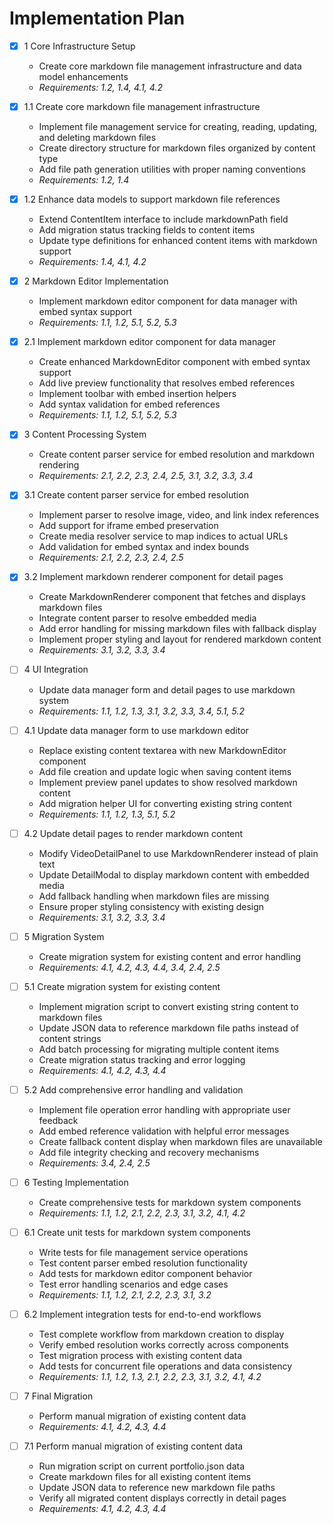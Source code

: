 # Implementation Plan

- [x] 1 Core Infrastructure Setup
  - Create core markdown file management infrastructure and data model enhancements
  - _Requirements: 1.2, 1.4, 4.1, 4.2_

- [x] 1.1 Create core markdown file management infrastructure
  - Implement file management service for creating, reading, updating, and deleting markdown files
  - Create directory structure for markdown files organized by content type
  - Add file path generation utilities with proper naming conventions
  - _Requirements: 1.2, 1.4_

- [x] 1.2 Enhance data models to support markdown file references
  - Extend ContentItem interface to include markdownPath field
  - Add migration status tracking fields to content items
  - Update type definitions for enhanced content items with markdown support
  - _Requirements: 1.4, 4.1, 4.2_

- [x] 2 Markdown Editor Implementation
  - Implement markdown editor component for data manager with embed syntax support
  - _Requirements: 1.1, 1.2, 5.1, 5.2, 5.3_

- [x] 2.1 Implement markdown editor component for data manager
  - Create enhanced MarkdownEditor component with embed syntax support
  - Add live preview functionality that resolves embed references
  - Implement toolbar with embed insertion helpers
  - Add syntax validation for embed references
  - _Requirements: 1.1, 1.2, 5.1, 5.2, 5.3_

- [x] 3 Content Processing System
  - Create content parser service for embed resolution and markdown rendering
  - _Requirements: 2.1, 2.2, 2.3, 2.4, 2.5, 3.1, 3.2, 3.3, 3.4_

- [x] 3.1 Create content parser service for embed resolution
  - Implement parser to resolve image, video, and link index references
  - Add support for iframe embed preservation
  - Create media resolver service to map indices to actual URLs
  - Add validation for embed syntax and index bounds
  - _Requirements: 2.1, 2.2, 2.3, 2.4, 2.5_

- [x] 3.2 Implement markdown renderer component for detail pages
  - Create MarkdownRenderer component that fetches and displays markdown files
  - Integrate content parser to resolve embedded media
  - Add error handling for missing markdown files with fallback display
  - Implement proper styling and layout for rendered markdown content
  - _Requirements: 3.1, 3.2, 3.3, 3.4_

- [ ] 4 UI Integration
  - Update data manager form and detail pages to use markdown system
  - _Requirements: 1.1, 1.2, 1.3, 3.1, 3.2, 3.3, 3.4, 5.1, 5.2_

- [ ] 4.1 Update data manager form to use markdown editor
  - Replace existing content textarea with new MarkdownEditor component
  - Add file creation and update logic when saving content items
  - Implement preview panel updates to show resolved markdown content
  - Add migration helper UI for converting existing string content
  - _Requirements: 1.1, 1.2, 1.3, 5.1, 5.2_

- [ ] 4.2 Update detail pages to render markdown content
  - Modify VideoDetailPanel to use MarkdownRenderer instead of plain text
  - Update DetailModal to display markdown content with embedded media
  - Add fallback handling when markdown files are missing
  - Ensure proper styling consistency with existing design
  - _Requirements: 3.1, 3.2, 3.3, 3.4_

- [ ] 5 Migration System
  - Create migration system for existing content and error handling
  - _Requirements: 4.1, 4.2, 4.3, 4.4, 3.4, 2.4, 2.5_

- [ ] 5.1 Create migration system for existing content
  - Implement migration script to convert existing string content to markdown files
  - Update JSON data to reference markdown file paths instead of content strings
  - Add batch processing for migrating multiple content items
  - Create migration status tracking and error logging
  - _Requirements: 4.1, 4.2, 4.3, 4.4_

- [ ] 5.2 Add comprehensive error handling and validation
  - Implement file operation error handling with appropriate user feedback
  - Add embed reference validation with helpful error messages
  - Create fallback content display when markdown files are unavailable
  - Add file integrity checking and recovery mechanisms
  - _Requirements: 3.4, 2.4, 2.5_

- [ ] 6 Testing Implementation
  - Create comprehensive tests for markdown system components
  - _Requirements: 1.1, 1.2, 2.1, 2.2, 2.3, 3.1, 3.2, 4.1, 4.2_

- [ ] 6.1 Create unit tests for markdown system components
  - Write tests for file management service operations
  - Test content parser embed resolution functionality
  - Add tests for markdown editor component behavior
  - Test error handling scenarios and edge cases
  - _Requirements: 1.1, 1.2, 2.1, 2.2, 2.3, 3.1, 3.2_

- [ ] 6.2 Implement integration tests for end-to-end workflows
  - Test complete workflow from markdown creation to display
  - Verify embed resolution works correctly across components
  - Test migration process with existing content data
  - Add tests for concurrent file operations and data consistency
  - _Requirements: 1.1, 1.2, 1.3, 2.1, 2.2, 2.3, 3.1, 3.2, 4.1, 4.2_

- [ ] 7 Final Migration
  - Perform manual migration of existing content data
  - _Requirements: 4.1, 4.2, 4.3, 4.4_

- [ ] 7.1 Perform manual migration of existing content data
  - Run migration script on current portfolio.json data
  - Create markdown files for all existing content items
  - Update JSON data to reference new markdown file paths
  - Verify all migrated content displays correctly in detail pages
  - _Requirements: 4.1, 4.2, 4.3, 4.4_
